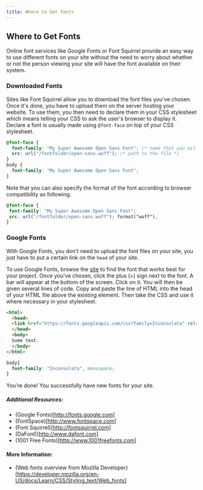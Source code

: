 ```yaml
---
title: Where to Get Fonts
---
```

## Where to Get Fonts

<!-- The article goes here, in GitHub-flavored Markdown. Feel free to add YouTube videos, images, and CodePen/JSBin embeds  -->

Online font services like Google Fonts or Font Squirrel provide an easy way to use different fonts on your site without the need to worry about whether or not the person viewing your site will have the font available on their system. 

### Downloaded Fonts
Sites like Font Squirrel allow you to download the font files you've chosen. Once it's done, you have to upload them on the server hosting your website. To use them, you then need to declare them in your CSS stylesheet which means telling your CSS to ask the user's browser to display it. Declare a font is usually made using `@font-face` on top of your CSS stylesheet.
```css
@font-face {
  font-family: "My Super Awesome Open Sans Font"; /* name that you will use later to apply the font */
  src: url("/fontfolder/open-sans.woff"); /* path to the file */
}
body {
  font-family: "My Super Awesome Open Sans Font";
}
```
Note that you can also specify the format of the font according to browser compatibility as following.

```css
@font-face {
 font-family: "My Super Awesome Open Sans Font";
 src: url("/fontfolder/open-sans.woff"); format("woff"),
}
```

### Google Fonts
With Google Fonts, you don't need to upload the font files on your site, you just have to put a certain link on the `head` of your site.

To use Google Fonts, browse the [site](https://fonts.google.com/) to find the font that works best for your project. Once you've chosen, click the plus (+) sign next to the font. A bar will appear at the bottom of the screen. Click on it. You will then be given several lines of code. Copy and paste the line of HTML into the head of your HTML file above the existing <link> element. Then take the CSS and use it where necessary in your stylesheet. 

```html
<html>
  <head>
  <link href="https://fonts.googleapis.com/css?family=Inconsolata" rel="stylesheet">
  </head>
  <body>
  Some text.
  </body>
</html>
```
```css
body{
  font-family: "Inconsolata", monospace;
}
```
You're done! You successfully have new fonts for your site.

##### Additional Resources:
* (Google Fonts)[http://fonts.google.com]
* (FontSpace)[http://www.fontspace.com]
* (Font Squirrel)[http://fontsquirrel.com]
* (DaFont)[http://www.dafont.com]
* (1001 Free Fonts)[http://www.1001freefonts.com]

#### More Information:
<!-- Please add any articles you think might be helpful to read before writing the article -->
* (Web fonts overview from Mozilla Developer)[https://developer.mozilla.org/en-US/docs/Learn/CSS/Styling_text/Web_fonts]
